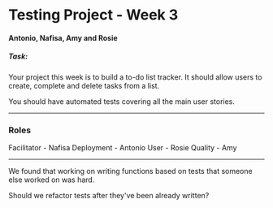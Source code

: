 # Testing Project - Week 3

#### Antonio, Nafisa, Amy and Rosie

##### Task: 

Your project this week is to build a to-do list tracker. It should allow users to create, complete and delete tasks from a list.

You should have automated tests covering all the main user stories. 

---

### Roles

Facilitator - Nafisa
Deployment - Antonio
User - Rosie
Quality - Amy

---

We found that working on writing functions based on tests that someone else worked on was hard.

Should we refactor tests after they've been already written?
